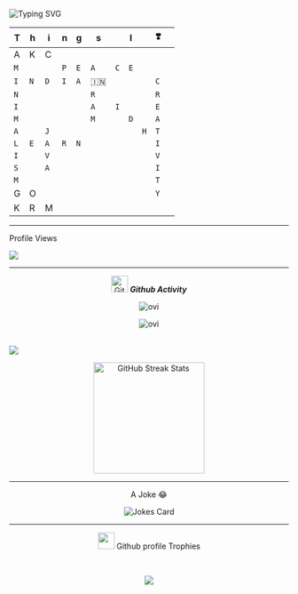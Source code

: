 <!-- Typing Animation-->

![Typing SVG](https://readme-typing-svg.herokuapp.com?font=Architects+Daughter&color=18d5f2&size=30&lines=Hi+There+%F0%9F%91%8B%F0%9F%8F%BB%2C++I+am+Parichay;I+am+from+INDIA+%F0%9F%87%AE%F0%9F%87%B3)


| T | h | i | n | g | s |   | I |   |❣️ |   |
| - | - | - | - | - | - | - | - | - | - | - |
| A | K | C |   |   |   |   |   |   |   |   |
|`M`|   |   |`P`|`E`|`A`|`C`|`E`|   |   |   |
|`I`|`N`|`D`|`I`|`A`| 🇮🇳|   |   |   |`C`|   |
|`N`|   |   |   |   |`R`|   |   |   |`R`|   |
|`I`|   |   |   |   |`A`|`I`|   |   |`E`|   |
|`M`|   |   |   |   |`M`|   |`D`|   |`A`|   |
|`A`|   |`J`|   |   |   |   |   |`H`|`T`|   |
|`L`|`E`|`A`|`R`|`N`|   |   |   |   |`I`|   |
|`I`|   |`V`|   |   |   |   |   |   |`V`|   |
|`S`|   |`A`|   |   |   |   |   |   |`I`|   |
|`M`|   |   |   |   |   |   |   |   |`T`|   |
| G | O |   |   |   |   |   |   |   |`Y`|   |
| K | R | M |   |   |   |   |   |   |   |   |

<!-- Profile Visits-->
<hr>
<p align="left">Profile Views</p>
<img src="https://profile-counter.glitch.me/ParichayGupta/count.svg">

<!-- Github Activity-->
<hr>

<p align="center">
 <img src="https://media.giphy.com/media/W5eoZHPpUx9sapR0eu/giphy.gif" width="30px" alt="Git"/>&nbsp;<i><b>Github Activity</b></i></p>
<p></p>

<!-- Github Stats-->
<p align="center"><img src="https://github-readme-stats.vercel.app/api?username=ParichayGupta&show_icons=true&locale=en&theme=algolia" alt="ovi" /></p>

<!-- Languages states-->
<p align="center"><img src="https://github-readme-stats.vercel.app/api/top-langs?username=ParichayGupta&show_icons=true&locale=en&&theme=algolia" alt="ovi" /></p>

<!-- Github Activity Graph-->
<br>

<img src="https://activity-graph.herokuapp.com/graph?username=ParichayGupta&theme=react-dark&hide_border=true&area=true">

<br>
<p align="center">
 <!-- Github Streaks-->
<img src="https://github-readme-streak-stats.herokuapp.com/?user=ParichayGupta&theme=algolia&date_format=j%20M%5B%20Y%5D&currStreakLabel=6FDA44&fire=6FDA44&ring=6FDA44" alt="GitHub Streak Stats" height="200" />
</p>

<hr>
<p align="center">A Joke 😂</p>

<p align="center"><img src="https://readme-jokes.vercel.app/api" alt="Jokes Card" />
</p>
<hr>

<!-- Github Profile Trophy-->
<p align="center"><img src="https://media.giphy.com/media/QaMcXSekUWx7aogAUr/giphy.gif" width="30" />&nbsp;Github profile Trophies</p><br>

<p align="center"><img src="https://github-profile-trophy.vercel.app/?username=ParichayGupta&theme=onedark&margin-w=15" /></p>
<!--
**ParichayGupta/ParichayGupta** is a ✨ _special_ ✨ repository because its `README.md` (this file) appears on your GitHub profile.

Here are some ideas to get you started:

- 🔭 I’m currently working on ...
- 🌱 I’m currently learning ...
- 👯 I’m looking to collaborate on ...
- 🤔 I’m looking for help with ...
- 💬 Ask me about ...
- 📫 How to reach me: ...
- 😄 Pronouns: ...
- ⚡ Fun fact: ...
-->
